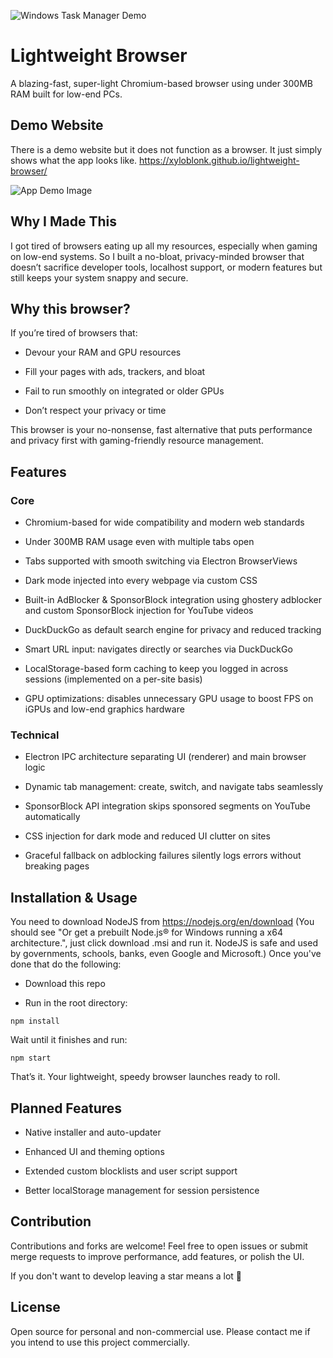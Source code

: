 ![Windows Task Manager Demo](https://github.com/xyloblonk/lightweight-browser/blob/main/readme/img/image_2025-06-30_234811949.png?raw=true)

# Lightweight Browser
A blazing-fast, super-light Chromium-based browser using under 300MB RAM built for low-end PCs.

## Demo Website
There is a demo website but it does not function as a browser. It just simply shows what the app looks like.
https://xyloblonk.github.io/lightweight-browser/

![App Demo Image](https://github.com/xyloblonk/lightweight-browser/blob/main/readme/img/image_2025-06-30_235150397.png?raw=true)

## Why I Made This
I got tired of browsers eating up all my resources, especially when gaming on low-end systems. So I built a no-bloat, privacy-minded browser that doesn’t sacrifice developer tools, localhost support, or modern features but still keeps your system snappy and secure.

## Why this browser?
If you’re tired of browsers that:

- Devour your RAM and GPU resources

- Fill your pages with ads, trackers, and bloat

- Fail to run smoothly on integrated or older GPUs

- Don’t respect your privacy or time

This browser is your no-nonsense, fast alternative that puts performance and privacy first with gaming-friendly resource management.

## Features
### Core
- Chromium-based for wide compatibility and modern web standards

- Under 300MB RAM usage even with multiple tabs open

- Tabs supported with smooth switching via Electron BrowserViews

- Dark mode injected into every webpage via custom CSS

- Built-in AdBlocker & SponsorBlock integration using ghostery adblocker and custom SponsorBlock injection for YouTube videos

- DuckDuckGo as default search engine for privacy and reduced tracking

- Smart URL input: navigates directly or searches via DuckDuckGo

- LocalStorage-based form caching to keep you logged in across sessions (implemented on a per-site basis)

- GPU optimizations: disables unnecessary GPU usage to boost FPS on iGPUs and low-end graphics hardware

### Technical
- Electron IPC architecture separating UI (renderer) and main browser logic

- Dynamic tab management: create, switch, and navigate tabs seamlessly

- SponsorBlock API integration skips sponsored segments on YouTube automatically

- CSS injection for dark mode and reduced UI clutter on sites

- Graceful fallback on adblocking failures silently logs errors without breaking pages

## Installation & Usage

You need to download NodeJS from https://nodejs.org/en/download (You should see "Or get a prebuilt Node.js® for Windows running a x64 architecture.", just click download .msi and run it. NodeJS is safe and used by governments, schools, banks, even Google and Microsoft.) Once you've done that do the following:

- Download this repo

- Run in the root directory:
```
npm install
```
Wait until it finishes and run:
```
npm start
```
That’s it. Your lightweight, speedy browser launches ready to roll.

## Planned Features
- Native installer and auto-updater

- Enhanced UI and theming options

- Extended custom blocklists and user script support

- Better localStorage management for session persistence

## Contribution
Contributions and forks are welcome! Feel free to open issues or submit merge requests to improve performance, add features, or polish the UI.

If you don't want to develop leaving a star means a lot 💖

## License
Open source for personal and non-commercial use.
Please contact me if you intend to use this project commercially.
